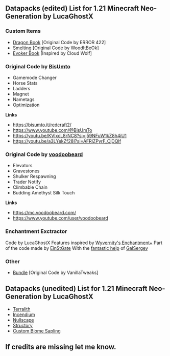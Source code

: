 
## **Datapacks (edited) List for 1.21 Minecraft Neo-Generation by LucaGhostX**

### **Custom Items**
- [Dragon Book](https://www.youtube.com/watch?v=iJr9Msoh6xs) [Original Code by ERROR 422]
- [Smelting](https://modrinth.com/datapack/smelt-enchant) [Original Code by WoodItBeOk]
- [Evoker Book](https://www.youtube.com/watch?v=9sRJ4wmfMAU) [Inspired by Cloud Wolf]

### **Original Code by [BisUmto](https://bisumto.it/redcraft2/)**
- Gamemode Changer
- Horse Stats
- Ladders
- Magnet
- Nametags
 - Optimization
 
**Links**
- https://bisumto.it/redcraft2/
- https://www.youtube.com/@BisUmTo
- https://youtu.be/KVIxcL8rNC8?si=j59NFuW1kZ8h4iU1
- https://youtu.be/a3LYekZf28I?si=AFRlZPyrF_CjDQIf

### **Original Code by [voodoobeard](https://mc.voodoobeard.com/)**
- Elevators
- Gravestones
- Shulker Respawning
- Trader Notify
- Climbable Chain
- Budding Amethyst Silk Touch
 
**Links**
- https://mc.voodoobeard.com/
- https://www.youtube.com/user/voodoobeard

###  **Enchantment Exctractor**
Code by LucaGhostX
Features inspired by [Wyvernity's Enchantment+](https://www.planetminecraft.com/data-pack/enchantment-1-16/)
Part of the code made by [EinStGate](https://www.reddit.com/r/MinecraftCommands/comments/d6vybe/i_made_a_datapack_that_let_you_extract_each/)
With the [fantastic help](https://www.reddit.com/r/MinecraftCommands/comments/1hmpbwn/i_wanna_extract_only_one_enchantment_121_how_can/) of [GalSergey](https://www.reddit.com/user/GalSergey/)

### **Other**
- [Bundle](https://vanillatweaks.net/picker/datapacks/) [Original Code by VanillaTweaks]

## **Datapacks (unedited) List for 1.21 Minecraft Neo-Generation by LucaGhostX**

- [Terralith](https://modrinth.com/datapack/terralith)
- [Incendium](https://modrinth.com/datapack/incendium)
- [Nullscape](https://modrinth.com/datapack/nullscape)
- [Structory](https://modrinth.com/datapack/structory)
- [Custom Biome Sapling](https://modrinth.com/datapack/terralith-biome-saplings)

## **If credits are missing let me know.**
